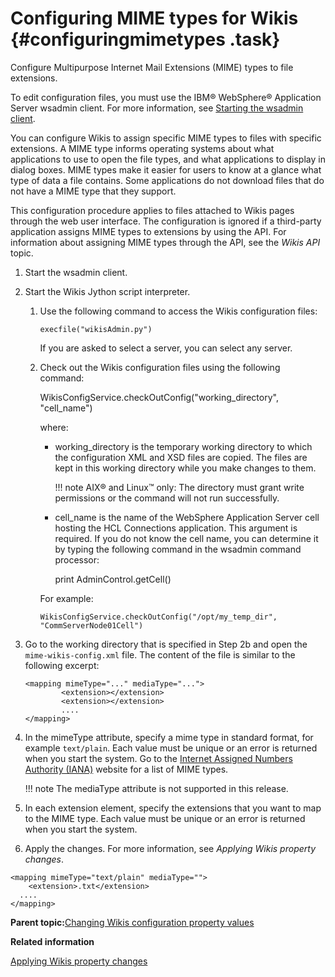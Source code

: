 # Configuring MIME types for Wikis {#configuringmimetypes .task}

Configure Multipurpose Internet Mail Extensions \(MIME\) types to file extensions.

To edit configuration files, you must use the IBM® WebSphere® Application Server wsadmin client. For more information, see [Starting the wsadmin client](t_admin_wsadmin_starting.md).

You can configure Wikis to assign specific MIME types to files with specific extensions. A MIME type informs operating systems about what applications to use to open the file types, and what applications to display in dialog boxes. MIME types make it easier for users to know at a glance what type of data a file contains. Some applications do not download files that do not have a MIME type that they support.

This configuration procedure applies to files attached to Wikis pages through the web user interface. The configuration is ignored if a third-party application assigns MIME types to extensions by using the API. For information about assigning MIME types through the API, see the *Wikis API* topic.

1.  Start the wsadmin client.

2.  Start the Wikis Jython script interpreter.

    1.  Use the following command to access the Wikis configuration files:

        ```
        execfile("wikisAdmin.py")
        ```

        If you are asked to select a server, you can select any server.

    2.  Check out the Wikis configuration files using the following command:

        WikisConfigService.checkOutConfig\("working\_directory", "cell\_name"\)

        where:

        -   working\_directory is the temporary working directory to which the configuration XML and XSD files are copied. The files are kept in this working directory while you make changes to them.

            !!! note
    AIX® and Linux™ only: The directory must grant write permissions or the command will not run successfully.

        -   cell\_name is the name of the WebSphere Application Server cell hosting the HCL Connections application. This argument is required. If you do not know the cell name, you can determine it by typing the following command in the wsadmin command processor:

            print AdminControl.getCell\(\)

        For example:

        ```
        WikisConfigService.checkOutConfig("/opt/my_temp_dir", "CommServerNode01Cell")
        ```

3.  Go to the working directory that is specified in Step 2b and open the `mime-wikis-config.xml` file. The content of the file is similar to the following excerpt:

    ```
    <mapping mimeType="..." mediaType="..."> 
    		<extension></extension> 
    		<extension></extension> 
    		.... 
    </mapping>
    ```

4.  In the mimeType attribute, specify a mime type in standard format, for example `text/plain`. Each value must be unique or an error is returned when you start the system. Go to the [Internet Assigned Numbers Authority \(IANA\)](http://www.iana.org/assignments/media-types/) website for a list of MIME types.

    !!! note
    The mediaType attribute is not supported in this release.

5.  In each extension element, specify the extensions that you want to map to the MIME type. Each value must be unique or an error is returned when you start the system.

6.  Apply the changes. For more information, see *Applying Wikis property changes*.


```
<mapping mimeType="text/plain" mediaType=""> 
	<extension>.txt</extension> 
  .... 
</mapping>
```

**Parent topic:**[Changing Wikis configuration property values](../admin/t_admin_wikis_changing_config_properties.md)

**Related information**  


[Applying Wikis property changes](../admin/t_admin_wikis_config_apply.md)

